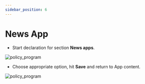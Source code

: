 ```yaml
---
sidebar_position: 6
---
```


# News App

- Start declaration for section **News apps**.

![policy_program](/img/policy_program/privacy_policy_15.png)

- Choose appropriate option, hit **Save** and return to App content.

![policy_program](/img/policy_program/privacy_policy_16.png)
